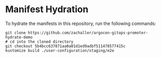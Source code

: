 # Manifest Hydration

To hydrate the manifests in this repository, run the following commands:

```shell
git clone https://github.com/zachaller/argocon-gitops-promoter-hydrate-demo
# cd into the cloned directory
git checkout 5b4bcc637871aa0a01d1ed9adbf511478577415c
kustomize build ./user-configuration/staging/e2e
```
